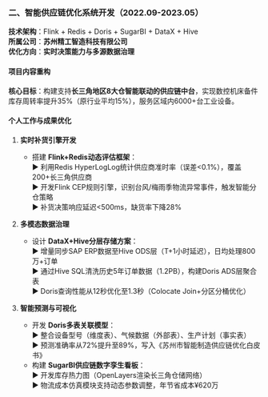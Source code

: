 ### **二、智能供应链优化系统开发**（2022.09-2023.05）
**技术架构**：Flink + Redis + Doris + SugarBI + DataX + Hive  
**所属公司**：**苏州精工智造科技有限公司**  
**优化方向**：**实时决策能力与多源数据治理**

#### **项目内容重构**
**核心目标**：构建支持**长三角地区8大仓智能联动的供应链中台**，实现数控机床备件库存周转率提升35%（原行业平均15%），服务区域内6000+台工业设备。

#### **个人工作与成果优化**
1. **实时补货引擎开发**
    - 搭建 **Flink+Redis动态评估框架**：  
      ▶ 利用Redis HyperLogLog统计供应商准时率（误差<0.1%），覆盖200+长三角供应商  
      ▶ 开发Flink CEP规则引擎，识别台风/梅雨季物流异常事件，触发智能分仓策略  
      ▶ 补货决策响应延迟<500ms，缺货率下降28%

2. **多模态数据治理**
    - 设计 **DataX+Hive分层存储方案**：  
      ▶ 增量同步SAP ERP数据至Hive ODS层（T+1小时延迟），日均处理800万+订单  
      ▶ 通过Hive SQL清洗历史5年订单数据（1.2PB），构建Doris ADS层聚合表  
      ▶ Doris查询性能从12秒优化至1.3秒（Colocate Join+分区分桶优化）

3. **智能预测与可视化**
    - 开发 **Doris多表关联模型**：  
      ▶ 整合设备型号（维度表）、气候数据（外部表）、生产计划（事实表）  
      ▶ 预测准确率从72%提升至89%，写入《苏州市智能制造供应链优化白皮书》
    - 构建 **SugarBI供应链数字孪生看板**：  
      ▶ 开发库存热力图（OpenLayers渲染长三角仓储网络）  
      ▶ 物流成本仿真模块支持动态参数调整，年节省成本¥620万  